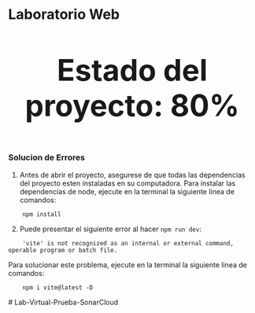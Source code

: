 # Laboratorio Web



<p style="text-align: center; font-size: 60px; font-weight: bold;">Estado del proyecto: 80%</p>


### Solucion de Errores
1. Antes de abrir el proyecto, asegurese de que todas las dependencias del proyecto esten instaladas en su computadora.
Para instalar las dependencias de node, ejecute en la terminal la siguiente linea de comandos:
```
    npm install 
```

2. Puede presentar el siguiente error al hacer `npm run dev`:
```
    'vite' is not recognized as an internal or external command, operable program or batch file.
```
Para solucionar este problema, ejecute en la terminal la siguiente linea de comandos:
```
    npm i vite@latest -D
```
#   L a b - V i r t u a l - P r u e b a - S o n a r C l o u d  
 